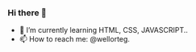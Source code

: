 ### Hi there 👋

- 🌱 I’m currently learning HTML, CSS, JAVASCRIPT..
- 📫 How to reach me: @wellorteg.


